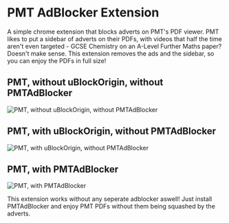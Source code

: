 # PMT AdBlocker Extension

A simple chrome extension that blocks adverts on PMT's PDF viewer. PMT likes to put a sidebar of adverts on their PDFs, with videos that half the time aren't even targeted - GCSE Chemistry on an A-Level Further Maths paper? Doesn't make sense. This extension removes the ads and the sidebar, so you can enjoy the PDFs in full size!

## PMT, without uBlockOrigin, without PMTAdBlocker
![PMT, without uBlockOrigin, without PMTAdBlocker](https://i.imgur.com/1couqCq.png)

## PMT, with uBlockOrigin, without PMTAdBlocker
![PMT, with uBlockOrigin, without PMTAdBlocker](https://i.imgur.com/AUSlVc0.png)

## PMT, with PMTAdBlocker
![PMT, with PMTAdBlocker](https://i.imgur.com/S2Il938.png)

This extension works without any seperate adblocker aswell!
Just install PMTAdBlocker and enjoy PMT PDFs without them being squashed by the adverts.